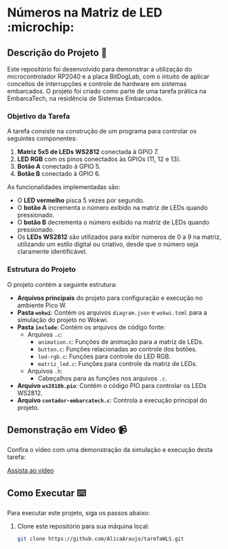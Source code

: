 # Números na Matriz de LED :microchip:

## Descrição do Projeto :memo:

Este repositório foi desenvolvido para demonstrar a utilização do microcontrolador RP2040 e a placa BitDogLab, com o intuito de aplicar conceitos de interrupções e controle de hardware em sistemas embarcados. O projeto foi criado como parte de uma tarefa prática na EmbarcaTech, na residência de Sistemas Embarcados.

### Objetivo da Tarefa

A tarefa consiste na construção de um programa para controlar os seguintes componentes:

1. **Matriz 5x5 de LEDs WS2812** conectada à GPIO 7.
2. **LED RGB** com os pinos conectados às GPIOs (11, 12 e 13).
3. **Botão A** conectado à GPIO 5.
4. **Botão B** conectado à GPIO 6.

As funcionalidades implementadas são:

- O **LED vermelho** pisca 5 vezes por segundo.
- O **botão A** incrementa o número exibido na matriz de LEDs quando pressionado.
- O **botão B** decrementa o número exibido na matriz de LEDs quando pressionado.
- Os **LEDs WS2812** são utilizados para exibir números de 0 a 9 na matriz, utilizando um estilo digital ou criativo, desde que o número seja claramente identificável.

### Estrutura do Projeto

O projeto contém a seguinte estrutura:

- **Arquivos principais** do projeto para configuração e execução no ambiente Pico W.
- **Pasta `wokwi`**: Contém os arquivos `diagram.json` e `wokwi.toml` para a simulação do projeto no Wokwi.
- **Pasta `include`**: Contém os arquivos de código fonte:
  - Arquivos `.c`:
    - `animation.c`: Funções de animação para a matriz de LEDs.
    - `button.c`: Funções relacionadas ao controle dos botões.
    - `led-rgb.c`: Funções para controle do LED RGB.
    - `matriz_led.c`: Funções para controle da matriz de LEDs.
  - Arquivos `.h`:
    - Cabeçalhos para as funções nos arquivos `.c`.
- **Arquivo `ws2818b.pio`**: Contém o código PIO para controlar os LEDs WS2812.
- **Arquivo `contador-embarcatech.c`**: Controla a execução principal do projeto.

## Demonstração em Vídeo :video_camera:

Confira o vídeo com uma demonstração da simulação e execução desta tarefa:

[Assista ao vídeo](https://youtube.com/shorts/0zFoVwcjHgA?feature=share)

## Como Executar :keyboard:

Para executar este projeto, siga os passos abaixo:

1. Clone este repositório para sua máquina local:
   ```bash
   git clone https://github.com/AlicaAraujo/tarefaWLS.git
